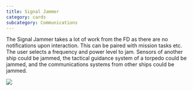 ```yaml
---
title: Signal Jammer
category: cards
subcategory: Communications
---
```

The Signal Jammer takes a lot of work from the FD as there are no notifications upon interaction. This can be paired with mission tasks etc. The user selects a frequency and power level to jam. Sensors of another ship could be jammed, the tactical guidance system of a torpedo could be jammed, and the communications systems from other ships could be jammed.

![](/img/screen-shot-2019-03-16-at-1.25.28-pm.png)
